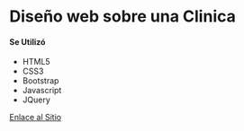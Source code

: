 # __Diseño web sobre una Clinica__
#### Se Utilizó
+ HTML5
+ CSS3
+ Bootstrap
+ Javascript
+ JQuery

[Enlace al Sitio](http://fundamento.hol.es)

